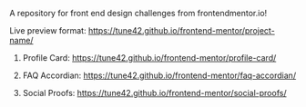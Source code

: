 A repository for front end design challenges from frontendmentor.io!

Live preview format: https://tune42.github.io/frontend-mentor/project-name/

1) Profile Card: https://tune42.github.io/frontend-mentor/profile-card/

2) FAQ Accordian: https://tune42.github.io/frontend-mentor/faq-accordian/

3) Social Proofs: https://tune42.github.io/frontend-mentor/social-proofs/